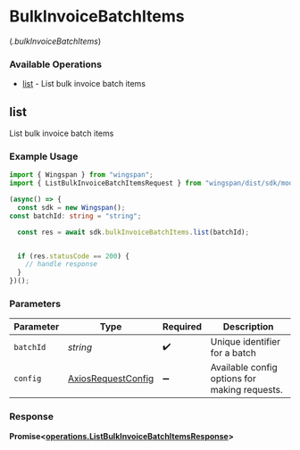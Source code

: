 # BulkInvoiceBatchItems
(*.bulkInvoiceBatchItems*)

### Available Operations

* [list](#list) - List bulk invoice batch items

## list

List bulk invoice batch items

### Example Usage

```typescript
import { Wingspan } from "wingspan";
import { ListBulkInvoiceBatchItemsRequest } from "wingspan/dist/sdk/models/operations";

(async() => {
  const sdk = new Wingspan();
const batchId: string = "string";

  const res = await sdk.bulkInvoiceBatchItems.list(batchId);


  if (res.statusCode == 200) {
    // handle response
  }
})();
```

### Parameters

| Parameter                                                    | Type                                                         | Required                                                     | Description                                                  |
| ------------------------------------------------------------ | ------------------------------------------------------------ | ------------------------------------------------------------ | ------------------------------------------------------------ |
| `batchId`                                                    | *string*                                                     | :heavy_check_mark:                                           | Unique identifier for a batch                                |
| `config`                                                     | [AxiosRequestConfig](https://axios-http.com/docs/req_config) | :heavy_minus_sign:                                           | Available config options for making requests.                |


### Response

**Promise<[operations.ListBulkInvoiceBatchItemsResponse](../../models/operations/listbulkinvoicebatchitemsresponse.md)>**

